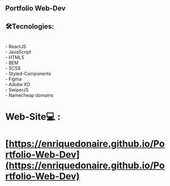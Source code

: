 ##  Portfolio Web-Dev 
##  🛠️Tecnologies: 
<br/>
- ReactJS <br/>
- JavaScript <br/>
- HTML5 <br/>
- BEM <br/>
- SCSS <br/>
- Styled-Components <br/>
- Figma <br/>
- Adobe XD <br/>
- SwiperJS <br/>
- Namecheap domains
<br/>

#   Web-Site💻 : 

#   [https://enriquedonaire.github.io/Portfolio-Web-Dev](https://enriquedonaire.github.io/Portfolio-Web-Dev)
